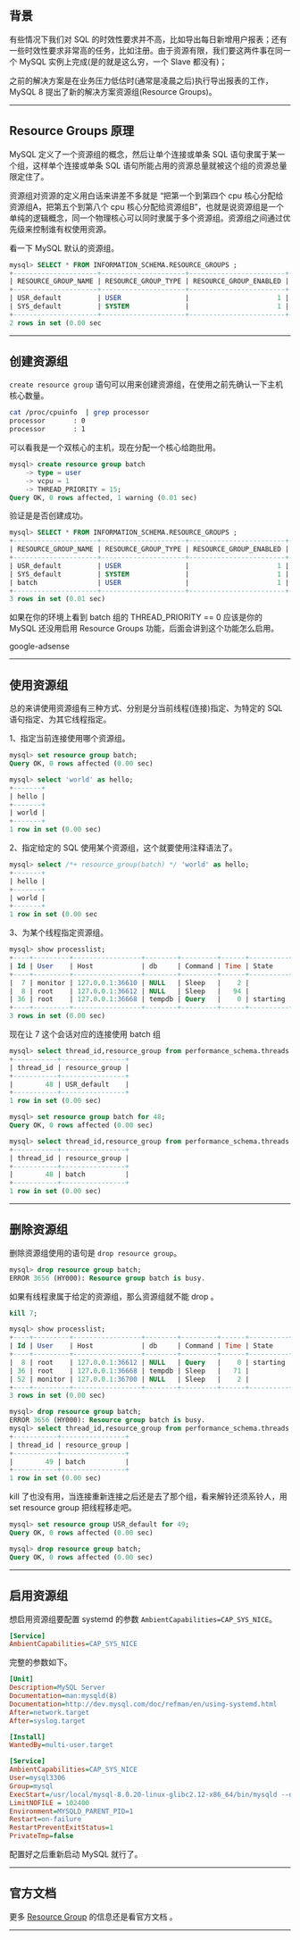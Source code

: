 ## 背景
有些情况下我们对 SQL 的时效性要求并不高，比如导出每日新增用户报表；还有一些时效性要求非常高的任务，比如注册。由于资源有限，我们要这两件事在同一个 MySQL 实例上完成(是的就是这么穷，一个 Slave 都没有)；

之前的解决方案是在业务压力低估时(通常是凌晨之后)执行导出报表的工作，MySQL 8 提出了新的解决方案资源组(Resource Groups)。

---

## Resource Groups 原理
MySQL 定义了一个资源组的概念，然后让单个连接或单条 SQL 语句隶属于某一个组，这样单个连接或单条 SQL 语句所能占用的资源总量就被这个组的资源总量限定住了。

资源组对资源的定义用白话来讲差不多就是 “把第一个到第四个 cpu 核心分配给资源组A，把第五个到第八个 cpu 核心分配给资源组B”，也就是说资源组是一个单纯的逻辑概念，同一个物理核心可以同时隶属于多个资源组。资源组之间通过优先级来控制谁有权使用资源。

看一下 MySQL 默认的资源组。
```sql
mysql> SELECT * FROM INFORMATION_SCHEMA.RESOURCE_GROUPS ;    
+---------------------+---------------------+------------------------+--------------------+-----------------+
| RESOURCE_GROUP_NAME | RESOURCE_GROUP_TYPE | RESOURCE_GROUP_ENABLED | VCPU_IDS           | THREAD_PRIORITY |
+---------------------+---------------------+------------------------+--------------------+-----------------+
| USR_default         | USER                |                      1 | 0x302D31           |               0 |
| SYS_default         | SYSTEM              |                      1 | 0x302D31           |               0 |
+---------------------+---------------------+------------------------+--------------------+-----------------+
2 rows in set (0.00 sec
```

---


## 创建资源组
`create resource group` 语句可以用来创建资源组，在使用之前先确认一下主机核心数量。
```bash
cat /proc/cpuinfo  | grep processor
processor       : 0                                                                              
processor       : 1
```
可以看我是一个双核心的主机，现在分配一个核心给跑批用。
```sql
mysql> create resource group batch
    -> type = user
    -> vcpu = 1
    -> THREAD_PRIORITY = 15;
Query OK, 0 rows affected, 1 warning (0.01 sec)
```
验证是是否创建成功。
```sql
mysql> SELECT * FROM INFORMATION_SCHEMA.RESOURCE_GROUPS ;                                        
+---------------------+---------------------+------------------------+--------------------+-----------------+
| RESOURCE_GROUP_NAME | RESOURCE_GROUP_TYPE | RESOURCE_GROUP_ENABLED | VCPU_IDS           | THREAD_PRIORITY |
+---------------------+---------------------+------------------------+--------------------+-----------------+
| USR_default         | USER                |                      1 | 0x302D31           |               0 |
| SYS_default         | SYSTEM              |                      1 | 0x302D31           |               0 |
| batch               | USER                |                      1 | 0x31               |              15 |
+---------------------+---------------------+------------------------+--------------------+-----------------+
3 rows in set (0.01 sec)
```
如果在你的环境上看到 batch 组的 THREAD_PRIORITY == 0 应该是你的 MySQL 还没用启用 Resource Groups 功能，后面会讲到这个功能怎么启用。

google-adsense

---

## 使用资源组
总的来讲使用资源组有三种方式、分别是分当前线程(连接)指定、为特定的 SQL 语句指定、为其它线程指定。

1、指定当前连接使用哪个资源组。
```sql
mysql> set resource group batch;                                                                 
Query OK, 0 rows affected (0.00 sec)

mysql> select 'world' as hello;                                                                  
+-------+
| hello |
+-------+
| world |
+-------+
1 row in set (0.00 sec)
```

2、指定给定的 SQL 使用某个资源组，这个就要使用注释语法了。
```sql
mysql> select /*+ resource_group(batch) */ 'world' as hello;
+-------+
| hello |
+-------+
| world |
+-------+
1 row in set (0.00 sec
```
3、为某个线程指定资源组。
```sql
mysql> show processlist;                                                                         
+----+---------+-----------------+--------+---------+------+----------+------------------+
| Id | User    | Host            | db     | Command | Time | State    | Info             |
+----+---------+-----------------+--------+---------+------+----------+------------------+
|  7 | monitor | 127.0.0.1:36610 | NULL   | Sleep   |    2 |          | NULL             |
|  8 | root    | 127.0.0.1:36612 | NULL   | Sleep   |   94 |          | NULL             |
| 36 | root    | 127.0.0.1:36668 | tempdb | Query   |    0 | starting | show processlist |
+----+---------+-----------------+--------+---------+------+----------+------------------+
3 rows in set (0.00 sec)
```
现在让 7 这个会话对应的连接使用 batch 组
```sql
mysql> select thread_id,resource_group from performance_schema.threads where processlist_id=7 ;  
+-----------+----------------+
| thread_id | resource_group |
+-----------+----------------+
|        48 | USR_default    |
+-----------+----------------+
1 row in set (0.00 sec)

mysql> set resource group batch for 48;                                                          
Query OK, 0 rows affected (0.00 sec)

mysql> select thread_id,resource_group from performance_schema.threads where processlist_id=7 ;
+-----------+----------------+
| thread_id | resource_group |
+-----------+----------------+
|        48 | batch          |
+-----------+----------------+
1 row in set (0.00 sec)
```

---


## 删除资源组
删除资源组使用的语句是 `drop resource group`。
```sql
mysql> drop resource group batch;
ERROR 3656 (HY000): Resource group batch is busy.
```
如果有线程隶属于给定的资源组，那么资源组就不能 drop 。
```sql
kill 7;

mysql> show processlist;                                                                         
+----+---------+-----------------+--------+---------+------+----------+------------------+       
| Id | User    | Host            | db     | Command | Time | State    | Info             |
+----+---------+-----------------+--------+---------+------+----------+------------------+
|  8 | root    | 127.0.0.1:36612 | NULL   | Query   |    0 | starting | show processlist |
| 36 | root    | 127.0.0.1:36668 | tempdb | Sleep   |   71 |          | NULL             |
| 52 | monitor | 127.0.0.1:36700 | NULL   | Sleep   |    2 |          | NULL             |
+----+---------+-----------------+--------+---------+------+----------+------------------+
3 rows in set (0.00 sec)

mysql> drop resource group batch;
ERROR 3656 (HY000): Resource group batch is busy.
mysql> select thread_id,resource_group from performance_schema.threads where resource_group='batch';
+-----------+----------------+
| thread_id | resource_group |
+-----------+----------------+
|        49 | batch          |
+-----------+----------------+
1 row in set (0.00 sec)
```
kill 了也没有用，当连接重新连接之后还是去了那个组，看来解铃还须系铃人，用 set resource group 把线程移走吧。
```sql
mysql> set resource group USR_default for 49;
Query OK, 0 rows affected (0.00 sec)

mysql> drop resource group batch;
Query OK, 0 rows affected (0.00 sec)
```

---


## 启用资源组
想启用资源组要配置 systemd 的参数 `AmbientCapabilities=CAP_SYS_NICE`。
```ini
[Service]
AmbientCapabilities=CAP_SYS_NICE
```
完整的参数如下。
```ini
[Unit]
Description=MySQL Server
Documentation=man:mysqld(8)
Documentation=http://dev.mysql.com/doc/refman/en/using-systemd.html
After=network.target
After=syslog.target

[Install]
WantedBy=multi-user.target

[Service]
AmbientCapabilities=CAP_SYS_NICE
User=mysql3306
Group=mysql
ExecStart=/usr/local/mysql-8.0.20-linux-glibc2.12-x86_64/bin/mysqld --defaults-file=/etc/my-3306.cnf
LimitNOFILE = 102400
Environment=MYSQLD_PARENT_PID=1
Restart=on-failure
RestartPreventExitStatus=1
PrivateTmp=false
```
配置好之后重新启动 MySQL 就行了。

---

## 官方文档

更多 [Resource Group](https://dev.mysql.com/doc/refman/8.0/en/resource-groups.html) 的信息还是看官方文档 。

---
